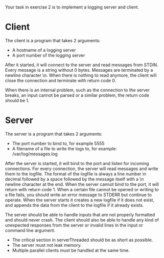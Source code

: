 Your task in exercise 2 is to implement a logging server and client.

# Client

The client is a program that takes 2 arguments:

* A hostname of a logging server 
* A port number of the logging server

After it started, it will connect to the server and read messages from
STDIN. Every message is a string without 0 bytes. Messages are
terminated by a newline character \n. When there is nothing to read
anymore, the client will close the
connection and terminate with return code 0.

When there is an internal problem, such as the connection to the server breaks, an input cannot be parsed or a similar problem, the return code should be 1.

# Server

The server is a program that takes 2 arguments:

* The port number to bind to, for example 5555
* A filename of a file to write the logs to, for example: /var/log/messages.log

After the server is started, it will bind to the port and listen for
incoming connections. For every connection, the server will read
messages and write them to the logfile. The format of the logfile is
always a line number in decimal followed by a space followed by the
message itself with a \n newline character at the end. When the server
cannot bind to the port, it will return with return code 1. When a
certain file cannot be opened or writing to a file fails, you should
write an error message to STDERR but continue to operate. When the
server starts it creates a new logfile if it does not exist, and
appends the data from the client to the logfile if it already exists.

The server should be able to handle inputs that are not properly formatted and should never crash. The client should also be able to handle any kind of unexpected responses from the server or invalid lines in the input or command line argument.


* The critical section in serverThreaded should be as short as possible.
* The server must not leak memory.
* Multiple parallel clients must be handled at the same time. 


